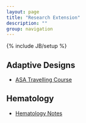 ```yaml
---
layout: page
title: "Research Extension"
description: ""
group: navigation
---
```

{% include JB/setup %}



## Adaptive Designs 

- [ASA Travelling Course](https://bookdown.org/eugenesun95/AdaptiveDesignNote/)


## Hematology

- [Hematology Notes](https://reliable-frown-add.notion.site/Hematology-558ae628080d4f359be1c495a8b7e2d1)
